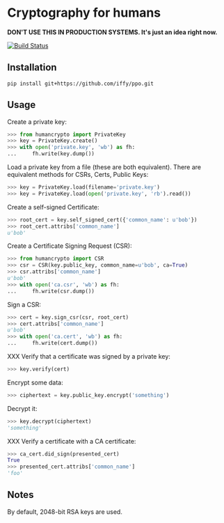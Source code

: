 # Cryptography for humans

**DON'T USE THIS IN PRODUCTION SYSTEMS.  It's just an idea right now.**

[![Build Status](https://travis-ci.org/iffy/humancrypto.svg?branch=master)](https://travis-ci.org/iffy/humancrypto)

## Installation

    pip install git+https://github.com/iffy/ppo.git


## Usage

Create a private key:

```python
>>> from humancrypto import PrivateKey
>>> key = PrivateKey.create()
>>> with open('private.key', 'wb') as fh:
...     fh.write(key.dump())
```

Load a private key from a file (these are both equivalent).  There are equivalent methods for CSRs, Certs, Public Keys:

```python
>>> key = PrivateKey.load(filename='private.key')
>>> key = PrivateKey.load(open('private.key', 'rb').read())
```

Create a self-signed Certificate:

```python
>>> root_cert = key.self_signed_cert({'common_name': u'bob'})
>>> root_cert.attribs['common_name']
u'bob'
```

Create a Certificate Signing Request (CSR):

```python
>>> from humancrypto import CSR
>>> csr = CSR(key.public_key, common_name=u'bob', ca=True)
>>> csr.attribs['common_name']
u'bob'
>>> with open('ca.csr', 'wb') as fh:
...     fh.write(csr.dump())
```

Sign a CSR:

```python
>>> cert = key.sign_csr(csr, root_cert)
>>> cert.attribs['common_name']
u'bob'
>>> with open('ca.cert', 'wb') as fh:
...     fh.write(cert.dump())
```

XXX Verify that a certificate was signed by a private key:

```python
>>> key.verify(cert)
```

Encrypt some data:

```python
>>> ciphertext = key.public_key.encrypt('something')
```

Decrypt it:

```python
>>> key.decrypt(ciphertext)
'something'
```

XXX Verify a certificate with a CA certificate:

```python
>>> ca_cert.did_sign(presented_cert)
True
>>> presented_cert.attribs['common_name']
'foo'
```

## Notes

By default, 2048-bit RSA keys are used.
